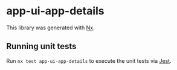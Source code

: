 # app-ui-app-details

This library was generated with [Nx](https://nx.dev).

## Running unit tests

Run `nx test app-ui-app-details` to execute the unit tests via [Jest](https://jestjs.io).
